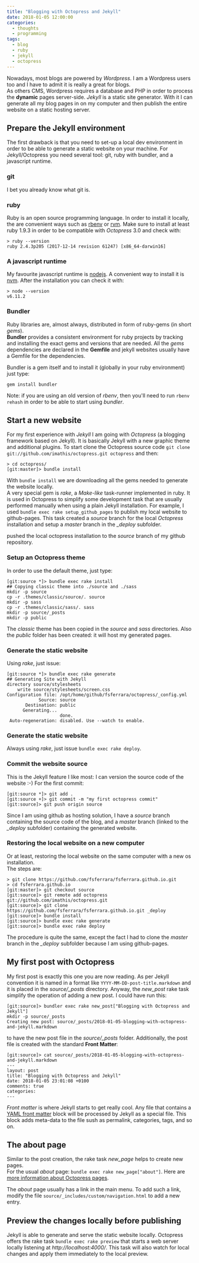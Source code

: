 ```yaml
---
title: "Blogging with Octopress and Jekyll"
date: 2018-01-05 12:00:00
categories:
  - thoughts
  - programming
tags:
  - blog
  - ruby
  - jekyll
  - octopress
---
```


Nowadays, most blogs are powered by _Wordpress_. I am a Wordpress users too and I have to admit it is really a great for blogs.  
As others CMS, Wordpress requires a database and PHP in order to process the **dynamic** pages server-side.
_Jekyll_ is a static site generator. With it I can generate all my blog pages in on my computer and then publish the entire website on a static hosting server.

<!--more-->

## Prepare the Jekyll environment

The first drawback is that you need to set-up a local dev environment in order to be able to generate a static website on your machine. For Jekyll/Octopress you need several tool: git, ruby with bundler, and a javascript runtime.

### git

I bet you already know what git is.

### ruby

Ruby is an open source programming language. In order to install it locally, the are convenient ways such as [rbenv](http://rbenv.org/) or [rvm](https://rvm.io/).
Make sure to install at least ruby 1.9.3 in order to be compatible with _Octopress_ 3.0 and check with:

```
> ruby --version
ruby 2.4.3p205 (2017-12-14 revision 61247) [x86_64-darwin16]
```

### A javascript runtime

My favourite javascript runtime is [nodejs](https://nodejs.org/). A convenient way to install it is [nvm](https://github.com/creationix/nvm). After the installation you can check it with:

```
> node --version
v6.11.2
```

### Bundler

Ruby libraries are, almost always, distributed in form of ruby-gems (in short _gems_).  
**Bundler** provides a consistent environment for ruby projects by tracking and installing the exact gems and versions that are needed. All the _gems_ dependencies are declared in the **Gemfile** and jekyll websites usually have a Gemfile for the dependencies.

Bundler is a gem itself and to install it (globally in your ruby environment) just type:

```
gem install bundler
```

Note: if you are using an old version of _rbenv_, then you'll need to run `rbenv rehash` in order to be able to start using _bundler_.

## Start a new website

For my first experience with _Jekyll_ I am going with _Octopress_ (a blogging framework based on Jekyll). It is basically Jekyll with a new graphic theme and additional plugins.
To start clone the Octopress source code `git clone git://github.com/imathis/octopress.git octopress` and then:

```
> cd octopress/
[git:master]> bundle install
```

With `bundle install` we are downloading all the gems needed to generate the website locally.  
A very special gem is _rake_, a _Make-like_ task-runner implemented in ruby. It is used in Octopress to simplify some development task that are usually performed manually when using a plain Jekyll installation.
For example, I used `bundle exec rake setup_github_pages` to publish my local website to github-pages. This task created a _source_ branch for the local _Octopress_ installation and setup a _master_ branch in the *_deploy* subfolder.

 pushed the local octopress installation to the _source_ branch of my github repository.

### Setup an Octopress theme

In order to use the default theme, just type:

```
[git:source *]> bundle exec rake install
## Copying classic theme into ./source and ./sass
mkdir -p source
cp -r .themes/classic/source/. source
mkdir -p sass
cp -r .themes/classic/sass/. sass
mkdir -p source/_posts
mkdir -p public
```

The _classic_ theme has been copied in the _source_ and _sass_ directories.
Also the _public_ folder has been created: it will host my generated pages.

### Generate the static website

Using _rake_, just issue:

```
[git:source *]> bundle exec rake generate
## Generating Site with Jekyll
directory source/stylesheets
    write source/stylesheets/screen.css
Configuration file: /opt/home/github/fsferrara/octopress/_config.yml
            Source: source
       Destination: public
      Generating...
                    done.
 Auto-regeneration: disabled. Use --watch to enable.
```

### Generate the static website

Always using _rake_, just issue `bundle exec rake deploy`.

### Commit the website source

This is the Jekyll feature I like most: I can version the source code of the website :-)
For the first commit:

```
[git:source *]> git add .
[git:source +]> git commit -m "my first octopress commit"
[git:source]> git push origin source
```

Since I am using github as hosting solution, I have a *source* branch containing the source code of the blog, and a *master* branch (linked to the *_deploy* subfolder) containing the generated website.

### Restoring the local website on a new computer

Or at least, restoring the local website on the same computer with a new os installation.  
The steps are:

```
> git clone https://github.com/fsferrara/fsferrara.github.io.git
> cd fsferrara.github.io
[git:master]> git checkout source
[git:source]> git remote add octopress git://github.com/imathis/octopress.git
[git:source]> git clone https://github.com/fsferrara/fsferrara.github.io.git _deploy
[git:source]> bundle install
[git:source]> bundle exec rake generate
[git:source]> bundle exec rake deploy
```

The procedure is quite the same, except the fact I had to clone the *master* branch in the *_deploy* subfolder because I am using github-pages.

## My first post with Octopress

My first post is exactly this one you are now reading. As per Jekyll convention it is named in a format like `YYYY-MM-DD-post-title.markdown` and it is placed in the *source/_posts* directory.
Anyway, the *new_post* rake task simplify the operation of adding a new post. I could have run this:

```
[git:source]> bundler exec rake new_post["Blogging with Octopress and Jekyll"]
mkdir -p source/_posts
Creating new post: source/_posts/2018-01-05-blogging-with-octopress-and-jekyll.markdown
```

to have the new post file in the *source/_posts* folder. Additionally, the post file is created with the standard **Front Matter**:

```
[git:source]> cat source/_posts/2018-01-05-blogging-with-octopress-and-jekyll.markdown
---
layout: post
title: "Blogging with Octopress and Jekyll"
date: 2018-01-05 23:01:08 +0100
comments: true
categories:
---
```

*Front matter* is where Jekyll starts to get really cool. Any file that contains a [YAML front matter](https://jekyllrb.com/docs/frontmatter/) block will be processed by Jekyll as a special file. This block adds meta-data to the file sush as permalink, categories, tags, and so on.

## The about page

Similar to the post creation, the rake task *new_page* helps to create new pages.  
For the usual *about* page: `bundle exec rake new_page["about"]`. Here are [more information about Octopress pages](http://octopress.org/docs/blogging/).

The *about* page usually has a link in the main menu. To add such a link, modify the file `source/_includes/custom/navigation.html` to add a new entry.

## Preview the changes locally before publishing

Jekyll is able to generate and serve the static website locally. Octopress offers the rake task `bundle exec rake preview` that starts a web server locally listening at *http://localhost:4000/*.
This task will also watch for local changes and apply them immediately to the local preview.
